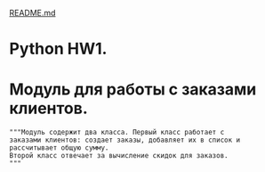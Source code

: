 [README.md](https://github.com/user-attachments/files/22260968/README.md)
# Python HW1.

# Модуль для работы с заказами клиентов.
    """Модуль содержит два класса. Первый класс работает с 
    заказами клиентов: создает заказы, добавляет их в список и рассчитывает общую сумму. 
    Второй класс отвечает за вычисление скидок для заказов.
    """
